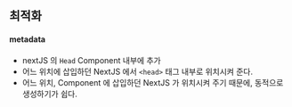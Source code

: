 ## 최적화

#### metadata

- nextJS 의 `Head` Component 내부에 추가
- 어느 위치에 삽입하던 NextJS 에서 `<head>` 태그 내부로 위치시켜 준다.
- 어느 위치, Component 에 삽입하던 NextJS 가 위치시켜 주기 때문에, 동적으로 생성하기가 쉽다.
